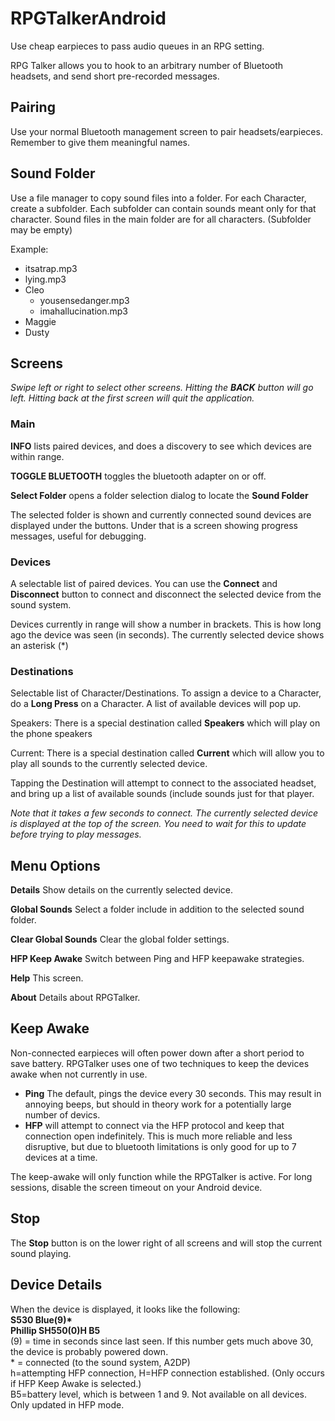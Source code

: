 # RPGTalkerAndroid
Use cheap earpieces to pass audio queues in an RPG setting.

<p>RPG Talker allows you to hook to an arbitrary number of Bluetooth headsets, and send short pre-recorded messages.</p>
<h2>Pairing</h2>
<p>Use your normal Bluetooth management screen to pair headsets/earpieces. Remember to give them meaningful names.</p>
<h2>Sound Folder</h2>
<p>Use a file manager to copy sound files into a folder. For each Character, create a subfolder. Each subfolder can contain
sounds meant only for that character. Sound files in the main folder are for all characters. (Subfolder may be empty)</p>
<p>Example:</p>
<ul>
    <li>itsatrap.mp3</li>
    <li>lying.mp3</li>
    <li>Cleo
        <ul>
            <li>yousensedanger.mp3</li>
            <li>imahallucination.mp3</li>
        </ul>
    </li>
    <li>Maggie</li>
    <li>Dusty</li>
</ul>
<h2>Screens</h2>
<p><i>Swipe left or right to select other screens. Hitting the <b>BACK</b> button will go left. Hitting back at the first screen will quit the application.</i></p>
<h3>Main</h3>
<p><b>INFO</b> lists paired devices, and does a discovery to see which devices are within range.</p>
<p><b>TOGGLE BLUETOOTH</b> toggles the bluetooth adapter on or off.</p>
<p><b>Select Folder</b> opens a folder selection dialog to locate the <b>Sound Folder</b></p>
<p>The selected folder is shown and currently connected sound devices are displayed under the buttons. Under that is a screen showing progress messages, useful for debugging.</p>
<h3>Devices</h3>
<p>A selectable list of paired devices. You can use the <b>Connect</b> and <b>Disconnect</b> button to connect and disconnect the selected device from the sound system.</p>
<p>Devices currently in range will show a number in brackets. This is how long ago the device was seen (in seconds). The currently selected device shows an asterisk (*)</p>
<h3>Destinations</h3>
<p>Selectable list of Character/Destinations. To assign a device to a Character, do a <b>Long Press</b> on a Character. A list of available devices will pop up.</p>
<p>Speakers: There is a special destination called <b>Speakers</b> which will play on the phone speakers</p>
<p>Current: There is a special destination called <b>Current</b> which will allow you to play all sounds to the currently selected device.</p>
<p>Tapping the Destination will attempt to connect to the associated headset, and bring up a list of available sounds (include sounds just for that player.</p>
<p><i>Note that it takes a few seconds to connect. The currently selected device is displayed at the top of the screen. You need to wait for this to update before trying to play messages.</i></p>
<h2>Menu Options</h2>
<p><b>Details</b> Show details on the currently selected device.</p>
<p><b>Global Sounds</b> Select a folder include in addition to the selected sound folder.</p>
<p><b>Clear Global Sounds</b> Clear the global folder settings.</p>
<p><b>HFP Keep Awake</b> Switch between Ping and HFP keepawake strategies.</p>
<p><b>Help</b> This screen.</p>
<p><b>About</b> Details about RPGTalker.</p>
<h2>Keep Awake</h2>
<p>Non-connected earpieces will often power down after a short period to save battery. RPGTalker uses one of two techniques to keep the devices awake when not currently in use.
<ul>
    <li><b>Ping</b> The default, pings the device every 30 seconds. This may result in annoying beeps, but should in theory work for a potentially large number of devics.</li>
    <li><b>HFP</b> will attempt to connect via the HFP protocol and keep that connection open indefinitely. This is much more reliable and less disruptive, but due to bluetooth limitations is only good for up to 7 devices at a time.</li>
</ul>
<p>The keep-awake will only function while the RPGTalker is active. For long sessions, disable the screen timeout on your Android device.</p>
<h2>Stop</h2>
<p>The <b>Stop</b> button is on the lower right of all screens and will stop the current sound playing.</p>
<h2>Device Details</h2>
<p>When the device is displayed, it looks like the following:
    <br><b>S530 Blue(9)*</b>
    <br><b>Phillip SH550(0)H B5</b>
    <br>(9) = time in seconds since last seen. If this number gets much above 30, the device is probably powered down.
    <br>* = connected (to the sound system, A2DP)
    <br>h=attempting HFP connection, H=HFP connection established. (Only occurs if HFP Keep Awake is selected.)
    <br>B5=battery level, which is between 1 and 9. Not available on all devices. Only updated in HFP mode.
</p>